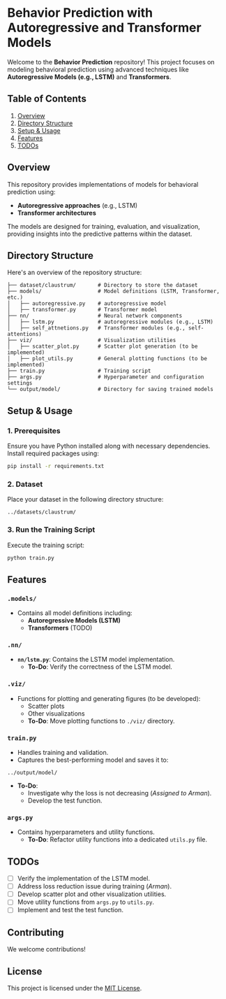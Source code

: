 # Behavior Prediction with Autoregressive and Transformer Models

Welcome to the **Behavior Prediction** repository! This project focuses on modeling behavioral prediction using advanced techniques like **Autoregressive Models (e.g., LSTM)** and **Transformers**. 

## Table of Contents
1. [Overview](#overview)
2. [Directory Structure](#directory-structure)
3. [Setup & Usage](#setup--usage)
4. [Features](#features)
5. [TODOs](#TODOs)

## Overview

This repository provides implementations of models for behavioral prediction using:
- **Autoregressive approaches** (e.g., LSTM)
- **Transformer architectures**

The models are designed for training, evaluation, and visualization, providing insights into the predictive patterns within the dataset.

## Directory Structure

Here's an overview of the repository structure:

```
├── dataset/claustrum/       # Directory to store the dataset
├── models/                  # Model definitions (LSTM, Transformer, etc.)
│   ├── autoregressive.py    # autoregressive model
│   ├── transformer.py       # Transformer model 
├── nn/                      # Neural network components
│   ├── lstm.py              # autoregressive modules (e.g., LSTM)
│   ├── self_attnetions.py   # Transformer modules (e.g., self-attentions)
├── viz/                     # Visualization utilities
│   ├── scatter_plot.py      # Scatter plot generation (to be implemented)
│   ├── plot_utils.py        # General plotting functions (to be implemented)
├── train.py                 # Training script
├── args.py                  # Hyperparameter and configuration settings
└── output/model/            # Directory for saving trained models
```

## Setup & Usage

### 1. Prerequisites
Ensure you have Python installed along with necessary dependencies. Install required packages using:

```bash
pip install -r requirements.txt
```

### 2. Dataset
Place your dataset in the following directory structure:

```
../datasets/claustrum/
```

### 3. Run the Training Script
Execute the training script:

```bash
python train.py
```

## Features

### `.models/`
- Contains all model definitions including:
  - **Autoregressive Models (LSTM)**
  - **Transformers**  (TODO)

### `.nn/`
- **`nn/lstm.py`**: Contains the LSTM model implementation.
  - **To-Do**: Verify the correctness of the LSTM model.

### `.viz/`
- Functions for plotting and generating figures (to be developed):
  - Scatter plots
  - Other visualizations
  - **To-Do**: Move plotting functions to `./viz/` directory.

### `train.py`
- Handles training and validation.
- Captures the best-performing model and saves it to:

```
../output/model/
```

  - **To-Do**: 
    - Investigate why the loss is not decreasing (*Assigned to Arman*).
    - Develop the test function.

### `args.py`
- Contains hyperparameters and utility functions.
  - **To-Do**: Refactor utility functions into a dedicated `utils.py` file.

## TODOs

- [ ] Verify the implementation of the LSTM model.
- [ ] Address loss reduction issue during training (*Arman*).
- [ ] Develop scatter plot and other visualization utilities.
- [ ] Move utility functions from `args.py` to `utils.py`.
- [ ] Implement and test the test function.

## Contributing
We welcome contributions!  

## License
This project is licensed under the [MIT License](LICENSE).



